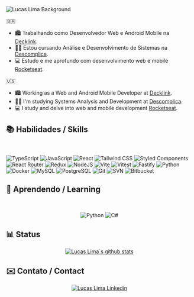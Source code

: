  <img align='center' src="https://media.licdn.com/dms/image/D4D16AQEGOmyEbFjP7g/profile-displaybackgroundimage-shrink_350_1400/0/1680060555802?e=1712793600&v=beta&t=iIogBeRqYcvPINlApadoo1rW3b0MQRZC4ij6LO62wS8" alt="Lucas Lima Background"/>

🇧🇷

- 🏙 Trabalhando como Desenvolvedor Web e Android Mobile na [Decklink](http://declink.com.br/).
- 👋🏻 Estou cursando Análise e Desenvolvimento de Sistemas na [Descomplica](https://descomplica.com.br/faculdade/tecnologia/analise-e-desenvolvimento-de-sistemas/).
- 💻 Estudo e me aprofundo com desenvolvimento web e mobile [Rocketseat](https://www.rocketseat.com.br/).

🇺🇸

- 🏙 Working as a Web and Android Mobile Developer at [Decklink](http://declink.com.br/).
- 👋🏻 I'm studying Systems Analysis and Development at [Descomplica](https://descomplica.com.br/faculdade/tecnologia/analise-e-desenvolvimento-de-sistemas/).
- 💻 I study and delve into web and mobile development [Rocketseat](https://www.rocketseat.com.br/).

## 📚 Habilidades / Skills

<section align='left'><br>
 
 ![TypeScript](https://img.shields.io/badge/typescript-%23007ACC.svg?style=for-the-badge&logo=typescript&logoColor=white)
 ![JavaScript](https://img.shields.io/badge/javascript-%23F7DF1E.svg?style=for-the-badge&logo=javascript&logoColor=black)
 ![React](https://img.shields.io/badge/react-%2320232a.svg?style=for-the-badge&logo=react&logoColor=%2361DAFB)
 ![Tailwind CSS](https://img.shields.io/badge/tailwindcss-%2338B2AC.svg?style=for-the-badge&logo=tailwind-css&logoColor=white)
 ![Styled Components](https://img.shields.io/badge/styled--components-DB7093?style=for-the-badge&logo=styled-components&logoColor=white)
 ![React Router](https://img.shields.io/badge/React_Router-CA4245?style=for-the-badge&logo=react-router&logoColor=white)
 ![Redux](https://img.shields.io/badge/redux-%23593d88.svg?style=for-the-badge&logo=redux&logoColor=white)
 ![NodeJS](https://img.shields.io/badge/node.js-6DA55F?style=for-the-badge&logo=node.js&logoColor=white)
 ![Vite](https://img.shields.io/badge/vite-%23646CFF.svg?style=for-the-badge&logo=vite&logoColor=white)
 ![Vitest](https://img.shields.io/badge/-vitest-%23C21325?style=for-the-badge&logo=vitest&logoColor=white)
 ![Fastify](https://img.shields.io/badge/fastify-%23404d59.svg?style=for-the-badge&logo=fastify&logoColor=%2361DAFB)
 ![Python](https://img.shields.io/badge/python-3670A0?style=for-the-badge&logo=python&logoColor=ffdd54)
 ![Docker](https://img.shields.io/badge/docker-%230db7ed.svg?style=for-the-badge&logo=docker&logoColor=white)
 ![MySQL](https://img.shields.io/badge/mysql-%2300f.svg?style=for-the-badge&logo=mysql&logoColor=white)
 ![PostgreSQL](https://img.shields.io/badge/-postgresql-%238D6748?style=for-the-badge&logo=postgresql&logoColor=white)
 ![Git](https://img.shields.io/badge/git-%23F05033.svg?style=for-the-badge&logo=git&logoColor=white)
 ![SVN](https://img.shields.io/badge/subversion-%230db7ed.svg?style=for-the-badge&logo=subversion&logoColor=white)
 ![Bitbucket](https://img.shields.io/badge/bitbucket-%23007ACC.svg?style=for-the-badge&logo=bitbucket&logoColor=white)

 <!-- java: -->
 <!-- android studio: -->
 <!-- jetpack android: -->

 </section>

## 🌱 Aprendendo / Learning

<section align='center'><br>
 
![Python](https://img.shields.io/badge/python-%23000000.svg?style=for-the-badge&logo=python&logoColor=white)
![C#](https://img.shields.io/badge/csharp-%23000000.svg?style=for-the-badge&logo=csharp&logoColor=white)

</section>

## 📊 Status

<section align='center'>
<a href="https://github.com/developerlucaslima"><img src="https://github-readme-streak-stats.herokuapp.com/?user=developerlucaslima&theme=tokyonight&hide_border=true)" alt="Lucas Lima`s github stats" /></a>
</section>
    
 ## ✉️ Contato / Contact

<section align='center'>
<a href='https://www.linkedin.com/in/developerlucaslima/' target='_blank' ><img align='center' alt='Lucas Lima Linkedin' src='https://img.shields.io/badge/LinkedIn-0077B5?style=for-the-badge&logo=linkedin&logoColor=white'/></a>
</section>
